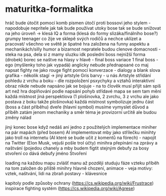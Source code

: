 # maturitka-formalitka

hráč bude útočit pomocí komb pismen 
útočí proti bossovi jeho stylem - napodobuje nepritele
jak tak bude používat utoky bose tak se bude snižovat na jeho úroveň -> klesá IQ a forma (klesá do formy slizáka/finálního bose?)
grumpy teenager co žije ve sklepě svých rodičů a nechce uklízet a pracovat/ všechno ve světě je špatné
hra založena na funny aspektu a mechanikách/silly humor a bizarnost
nepratele budou clenove domacnosti - steka na psa, dela si z mamy sluzku idk
poslední boss nejnižší forma (drobek) 
borec se naštve na hlasy v hlavě - final boss variace 1
final boss - ego (myšlenky toho jak vypadá)
anglicky
nebude přednapsané co maj napsat
fighty ne jako rouge 
fight pomocí konverzace - dialogy a blank slova
grafika - několik stagí -> jiný artstyle
Gris barvy - u nás Artstyle
střídání pohledu z vrchu a boku - dle rozpoložení psxychyky a vztahů
interaktivní obraz
nikde nebude napsáno jak se bojuje - na to člověk musí přijít sám
spíš art než hra
doplňování podle napsání
pohyb střídavé
mapa se sem tam mění
každá místnost jiná perspektiova (1 plošinovka, 2 zvrchu, 3 z vrchu ale jako postava z boku takže plošinovka)
 každá místnost symbolizuje jednu část (boss a část příběhu)
dveře (hlavní symbol)
musíme vymyslet důvod a příběh
zatám jenom mechaniky a směr
téma je provizorní
určitě ale budou změny nálad


jiný konec bose když nedáš ani jedno z použitelých 
implementace miniher na pár mapách (před bosem)
AI implementovat mby jako střílečku
minihty jako troll na internetu (AI které se bude učit z komentů na fórech) - napojit na Twitter (Elon Musk, vejuši pošle trol účty)
minihra přepínání na zprávy a naštvání (pojedou chanely a 
mby budem figtit stejným 
debufy za bosy 
stvoření co dává debufy jméno Stvoření

loading na každou mapu zvlášť
manu až později
studuju fáze vzteku
příběh na tom založen
do příště minihry hlavně
chození, animace - veja
motivy: vztek, naštvání, lidi na 
zbraň postavy - klávesnice

kapitoly podle způsoby ochrany (https://cs.wikipedia.org/wiki/Frustrace)
inspirace fighting systém (https://cs.wikipedia.org/wiki/Agrese)

